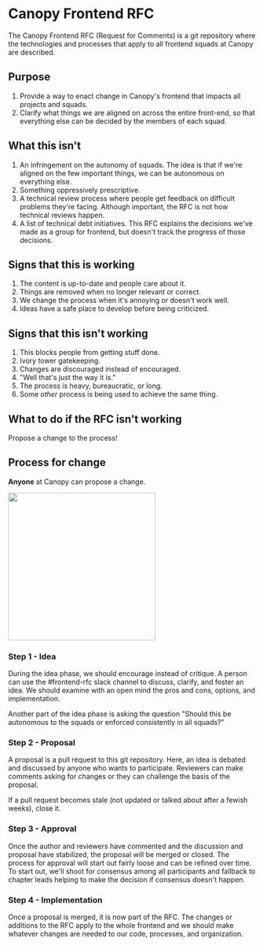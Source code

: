 # Canopy Frontend RFC
The Canopy Frontend RFC (Request for Comments) is a git repository where the technologies and processes that apply to all
frontend squads at Canopy are described.

## Purpose
1. Provide a way to enact change in Canopy's frontend that impacts all projects and squads.
2. Clarify what things we are aligned on across the entire front-end, so that everything else can be decided by the members of each squad.

## What this isn't
1. An infringement on the autonomy of squads. The idea is that if we're aligned on the few important things, we can be autonomous on everything else.
2. Something oppressively prescriptive.
3. A technical review process where people get feedback on difficult problems they're facing. Although important, the RFC is not how
   technical reviews happen.
4. A list of technical debt initiatives. This RFC explains the decisions we've made as a group for frontend, but doesn't track the progress of those decisions.

## Signs that this is working
1. The content is up-to-date and people care about it.
2. Things are removed when no longer relevant or correct.
3. We change the process when it's annoying or doesn't work well.
4. Ideas have a safe place to develop before being criticized.

## Signs that this isn't working
1. This blocks people from getting stuff done.
2. Ivory tower gatekeeping.
3. Changes are discouraged instead of encouraged.
4. "Well that's just the way it is."
5. The process is heavy, bureaucratic, or long.
6. Some *other* process is being used to achieve the same thing.

## What to do if the RFC isn't working
Propose a change to the process!

## Process for change
**Anyone** at Canopy can propose a change.

<img src="https://mk0radicalcandov3r1t.kinstacdn.com/wp-content/uploads/2017/02/gsd-wheel.png" width="300" />

### Step 1 - Idea
During the idea phase, we should encourage instead of critique. A person can use the #frontend-rfc slack channel
to discuss, clarify, and foster an idea. We should examine with an open mind the pros and cons, options, and implementation.

Another part of the idea phase is asking the question "Should this be autonomous to the squads or enforced consistently in all squads?"

### Step 2 - Proposal
A proposal is a pull request to this git repository. Here, an idea is debated and discussed by anyone who wants to participate. Reviewers can make comments
asking for changes or they can challenge the basis of the proposal.

If a pull request becomes stale (not updated or talked about after a fewish weeks), close it.

### Step 3 - Approval
Once the author and reviewers have commented and the discussion and proposal have stabilized, the proposal will be merged or closed. The process for approval
will start out fairly loose and can be refined over time. To start out, we'll shoot for consensus among all participants and fallback to chapter leads helping
to make the decision if consensus doesn't happen.

### Step 4 - Implementation
Once a proposal is merged, it is now part of the RFC. The changes or additions to the RFC apply to the whole frontend and we should make whatever
changes are needed to our code, processes, and organization.
